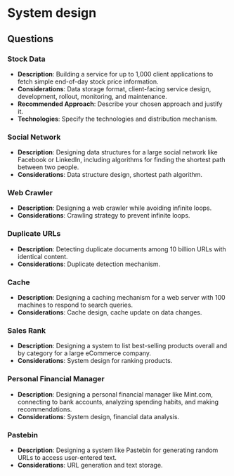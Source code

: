 # System design

## Questions

### Stock Data

- **Description**: Building a service for up to 1,000 client applications to fetch simple end-of-day stock price information.
- **Considerations**: Data storage format, client-facing service design, development, rollout, monitoring, and maintenance.
- **Recommended Approach**: Describe your chosen approach and justify it.
- **Technologies**: Specify the technologies and distribution mechanism.

### Social Network

- **Description**: Designing data structures for a large social network like Facebook or LinkedIn, including algorithms for finding the shortest path between two people.
- **Considerations**: Data structure design, shortest path algorithm.

### Web Crawler

- **Description**: Designing a web crawler while avoiding infinite loops.
- **Considerations**: Crawling strategy to prevent infinite loops.

### Duplicate URLs

- **Description**: Detecting duplicate documents among 10 billion URLs with identical content.
- **Considerations**: Duplicate detection mechanism.

### Cache

- **Description**: Designing a caching mechanism for a web server with 100 machines to respond to search queries.
- **Considerations**: Cache design, cache update on data changes.

### Sales Rank

- **Description**: Designing a system to list best-selling products overall and by category for a large eCommerce company.
- **Considerations**: System design for ranking products.

### Personal Financial Manager

- **Description**: Designing a personal financial manager like Mint.com, connecting to bank accounts, analyzing spending habits, and making recommendations.
- **Considerations**: System design, financial data analysis.

### Pastebin

- **Description**: Designing a system like Pastebin for generating random URLs to access user-entered text.
- **Considerations**: URL generation and text storage.
